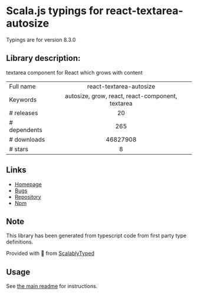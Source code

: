 
# Scala.js typings for react-textarea-autosize

Typings are for version 8.3.0

## Library description:
textarea component for React which grows with content

|                    |                 |
| ------------------ | :-------------: |
| Full name          | react-textarea-autosize |
| Keywords           | autosize, grow, react, react-component, textarea |
| # releases         | 20 |
| # dependents       | 265 |
| # downloads        | 46827908 |
| # stars            | 8 |

## Links
- [Homepage](https://github.com/andreypopp/react-textarea-autosize#readme)
- [Bugs](https://github.com/andreypopp/react-textarea-autosize/issues)
- [Repository](https://github.com/andreypopp/react-textarea-autosize)
- [Npm](https://www.npmjs.com/package/react-textarea-autosize)
    


## Note
This library has been generated from typescript code from first party type definitions.

Provided with :purple_heart: from [ScalablyTyped](https://github.com/oyvindberg/ScalablyTyped)

## Usage
See [the main readme](../../readme.md) for instructions.


